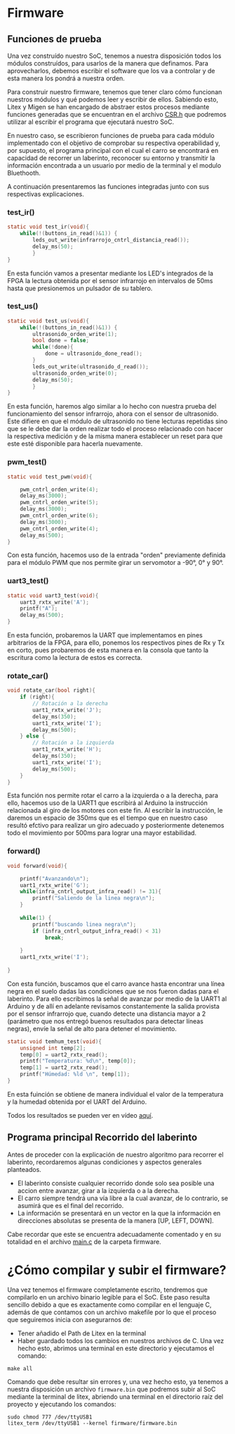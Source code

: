 # Firmware
## Funciones de prueba
Una vez construído nuestro SoC, tenemos a nuestra disposición todos los módulos construídos, para usarlos de la manera que definamos. Para aprovecharlos, debemos escribir el software que los va a controlar y de esta manera los pondrá a nuestra orden.

Para construir nuestro firmware, tenemos que tener claro cómo funcionan nuestros módulos y qué podemos leer y escribir de ellos. Sabiendo esto, Litex y Migen se han encargado de abstraer estos procesos mediante funciones generadas que se encuentran en el archivo [CSR.h](https://github.com/unal-edigital2-labs/wp08-2021-2-gr-06/blob/main/build/nexys4ddr/software/include/generated/csr.h) que podremos utilizar al escribir el programa que ejecutará nuestro SoC.

En nuestro caso, se escribieron funciones de prueba para cada módulo implementado con el objetivo de comprobar su respectiva operabilidad y, por supuesto, el programa principal con el cual el carro se encontrará en capacidad de recorrer un laberinto, reconocer su entorno y transmitir la información encontrada a un usuario por medio de la terminal y el modulo Bluethooth.

A continuación presentaremos las funciones integradas junto con sus respectivas explicaciones.

### test_ir()

```C
static void test_ir(void){
	while(!(buttons_in_read()&1)) {
		leds_out_write(infrarrojo_cntrl_distancia_read());
		delay_ms(50);
		}
}
```
En esta función vamos a presentar mediante los LED's integrados de la FPGA la lectura obtenida por el sensor infrarrojo en intervalos de 50ms hasta que presionemos un pulsador de su tablero.

### test_us()
```C
static void test_us(void){
	while(!(buttons_in_read()&1)) {
		ultrasonido_orden_write(1);
		bool done = false;
		while(!done){
			done = ultrasonido_done_read();
		}
		leds_out_write(ultrasonido_d_read());
		ultrasonido_orden_write(0);
		delay_ms(50);
		}
}
```
En esta función, haremos algo similar a lo hecho con nuestra prueba del funcionamiento del sensor infrarrojo, ahora con el sensor de ultrasonido. Este difiere en que el módulo de ultrasonido no tiene lecturas repetidas sino que se le debe dar la orden realizar todo el proceso relacionado con hacer la respectiva medición y de la misma manera establecer un reset para que este esté disponible para hacerla nuevamente.
### pwm_test()
```C
static void test_pwm(void){

	pwm_cntrl_orden_write(4);
	delay_ms(3000);
	pwm_cntrl_orden_write(5);
	delay_ms(3000);
	pwm_cntrl_orden_write(6);
	delay_ms(3000);
	pwm_cntrl_orden_write(4);
	delay_ms(500);
}
```
Con esta función, hacemos uso de la entrada "orden" previamente definida para el módulo PWM que nos permite girar un servomotor a -90°, 0° y 90°. 
### uart3_test()
```C
static void uart3_test(void){
	uart3_rxtx_write('A');
	printf("A");
	delay_ms(500);
}
```
En esta función, probaremos la UART que implementamos en pines arbitrarios de la FPGA, para ello, ponemos los respectivos pines de Rx y Tx en corto, pues probaremos de esta manera en la consola que tanto la escritura como la lectura de estos es correcta.
### rotate_car()
```C
void rotate_car(bool right){
	if (right){
		// Rotación a la derecha
		uart1_rxtx_write('J');
		delay_ms(350);
		uart1_rxtx_write('I');
		delay_ms(500);
	} else {
		// Rotación a la izquierda
		uart1_rxtx_write('H');
		delay_ms(350);
		uart1_rxtx_write('I');
		delay_ms(500);
	}
}
```
Esta función nos permite rotar el carro a la izquierda o a la derecha, para ello, hacemos uso de la UART1 que escribirá al Arduino la instrucción relacionada al giro de los motores con este fin. Al escribir la instrucción, le daremos un espacio de 350ms que es el tiempo que en nuestro caso resultó efctivo para realizar un giro adecuado y posteriormente detenemos todo el movimiento por 500ms para lograr una mayor estabilidad.
### forward()
```C
void forward(void){

	printf("Avanzando\n");
	uart1_rxtx_write('G');	
	while(infra_cntrl_output_infra_read() != 31){
		printf("Saliendo de la linea negra\n");
	}
		
	while(1) {
		printf("buscando linea negra\n");
		if (infra_cntrl_output_infra_read() < 31)
			break;
		
	}
	uart1_rxtx_write('I');
	
}
```
Con esta función, buscamos que el carro avance hasta encontrar una línea negra en el suelo dadas las condiciones que se nos fueron dadas para el laberinto. Para ello escribimos la señal de avanzar por medio de la UART1 al Arduino y de allí en adelante revisamos constantemente la salida provista por el sensor infrarrojo que, cuando detecte una distancia mayor a 2 (parámetro que nos entregó buenos resultados para detectar líneas negras), envíe la señal de alto para detener el movimiento.

```C
static void temhum_test(void){
	unsigned int temp[2];
	temp[0] = uart2_rxtx_read();
	printf("Temperatura: %d\n", temp[0]);
	temp[1] = uart2_rxtx_read();
	printf("Húmedad: %ld \n", temp[1]);
}
```
En esta fuinción se obtiene de manera individual el valor de la temperatura y la humedad obtenida por el UART del Arduino.

Todos los resultados se pueden ver en vídeo [aquí](https://drive.google.com/drive/folders/112-6SYxrrSyqni91OqtPZYYySc63U7gP?usp=sharing).

## Programa principal  Recorrido del laberinto 
Antes de proceder con la explicación de nuestro algoritmo para recorrer el laberinto, recordaremos algunas condiciones y aspectos generales planteados.

 - El laberinto consiste cualquier recorrido donde solo sea posible una accion entre avanzar, girar a la izquierda o a la derecha.
 - El carro siempre tendrá una vía libre a la cual avanzar, de lo contrario, se asumirá que es el final del recorrido.
 - La información se presentará en un vector en la que la información en direcciones absolutas se presenta de la manera [UP, LEFT, DOWN].
 
Cabe recordar que este se encuentra adecuadamente comentado y en su totalidad en el archivo [main.c](https://github.com/unal-edigital2-labs/wp08-2021-2-gr-06/blob/main/firmware/main.c) de la carpeta firmware.


# ¿Cómo compilar y subir el firmware?
Una vez tenemos el firmware completamente escrito, tendremos que compilarlo en un archivo binario legible para el SoC. Este paso resulta sencillo debido a que es exactamente como compilar en el lenguaje C, además de que contamos con un archivo makefile por lo que el proceso que seguiremos inicia con asegurarnos de:
- Tener añadido el Path de Litex en la terminal
- Haber guardado todos los cambios en nuestros archivos de C.
Una vez hecho esto, abrimos una terminal en este directorio y ejecutamos el comando:
```ssh
make all
```
Comando que debe resultar sin errores y, una vez hecho esto, ya tenemos a nuestra disposición un archivo `firmware.bin` que podremos subir al SoC mediante la terminal de litex, abriendo una terminal en el directorio raíz del proyecto y ejecutando los comandos:
```ssh
sudo chmod 777 /dev/ttyUSB1
litex_term /dev/ttyUSB1 --kernel firmware/firmware.bin
```


